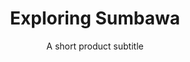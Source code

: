 ---
layout: products-guide
slug: exploring-sumbawa
title: Exploring Sumbawa
subtitle: A short product subtitle
description: Surfing teaches you to appreciate the finer things in life, to be present, live in the moment and just breathe. Duis aliquip esse cillum Lorem sunt in tempor et. Nostrud laboris ea non et cillum minim aute exercitation. Est eu proident laboris sunt occaecat. Elit esse laboris voluptate dolor voluptate laborum in cupidatat excepteur ipsum do veniam dolor. Voluptate eu aute dolor aliquip ex. 
type: guide
price: $37
featured_image: /uploads/travel/blog-bg-mock-up-magazine-1.jpg
gallery-images: 
    - /uploads/travel/blog-bg-5-building.jpg
    - /uploads/travel/blog-bg-14-greece.jpg
    - /uploads/travel/blog-bg-before-after-3.jpg
    - /uploads/travel/blog-bg-14-greece.jpg
    - /uploads/comparison/ocean-blues-boat-before-1.jpg
    - /uploads/travel/blog-bg-before-after-3.jpg
---